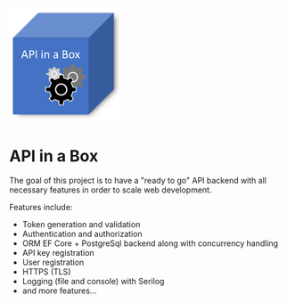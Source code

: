 <img src="./images/logo.png" width="200">

# API in a Box
The goal of this project is to have a "ready to go" API backend with all necessary features in order to scale web development. 

Features include:
- Token generation and validation 
- Authentication and authorization
- ORM EF Core + PostgreSql backend along with concurrency handling
- API key registration
- User registration
- HTTPS (TLS)
- Logging (file and console) with Serilog
- and more features...
